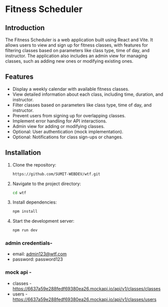 
# Fitness Scheduler

## Introduction

The Fitness Scheduler is a web application built using React and Vite. It allows users to view and sign up for fitness classes, with features for filtering classes based on parameters like class type, time of day, and instructor. The application also includes an admin view for managing classes, such as adding new ones or modifying existing ones.

## Features

- Display a weekly calendar with available fitness classes.
- View detailed information about each class, including time, duration, and instructor.
- Filter classes based on parameters like class type, time of day, and instructor.
- Prevent users from signing up for overlapping classes.
- Implement error handling for API interactions.
- Admin view for adding or modifying classes.
- Optional: User authentication (mock implementation).
- Optional: Notifications for class sign-ups or changes.

## Installation

1. Clone the repository:
   ```bash
   https://github.com/SUMIT-WEBDEV/wtf.git
   ```

2. Navigate to the project directory:
   ```bash
   cd wtf
    ```

3. Install dependencies:
   ```bash
   npm install
    ```

4. Start the development server:
   ```bash
   npm run dev
    ```
  
### admin credentials-

- email: admin123@wtf.com
- password: password123

### mock api -
- classes - https://6637a59e288fedf69380ea26.mockapi.io/api/v1/classes/classes
- users - https://6637a59e288fedf69380ea26.mockapi.io/api/v1/classes/users

